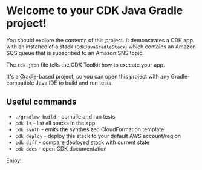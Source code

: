 # Welcome to your CDK Java Gradle project!

You should explore the contents of this project.
It demonstrates a CDK app with an instance of a stack (`CdkJavaGradleStack`)
which contains an Amazon SQS queue that is subscribed to an Amazon SNS topic.

The `cdk.json` file tells the CDK Toolkit how to execute your app.

It's a [Gradle](https://gradle.org)-based project,
so you can open this project with any Gradle-compatible Java IDE to build and run tests.

## Useful commands

 * `./gradlew build` - compile and run tests
 * `cdk ls`          - list all stacks in the app
 * `cdk synth`       - emits the synthesized CloudFormation template
 * `cdk deploy`      - deploy this stack to your default AWS account/region
 * `cdk diff`        - compare deployed stack with current state
 * `cdk docs`        - open CDK documentation

Enjoy!
